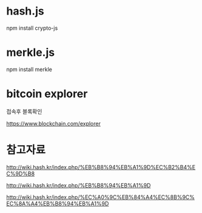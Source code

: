 # hash.js
npm install crypto-js

# merkle.js
npm install merkle


# bitcoin explorer 

접속후 블록확인

https://www.blockchain.com/explorer

# 참고자료

http://wiki.hash.kr/index.php/%EB%B8%94%EB%A1%9D%EC%B2%B4%EC%9D%B8

http://wiki.hash.kr/index.php/%EB%B8%94%EB%A1%9D

http://wiki.hash.kr/index.php/%EC%A0%9C%EB%84%A4%EC%8B%9C%EC%8A%A4%EB%B8%94%EB%A1%9D

